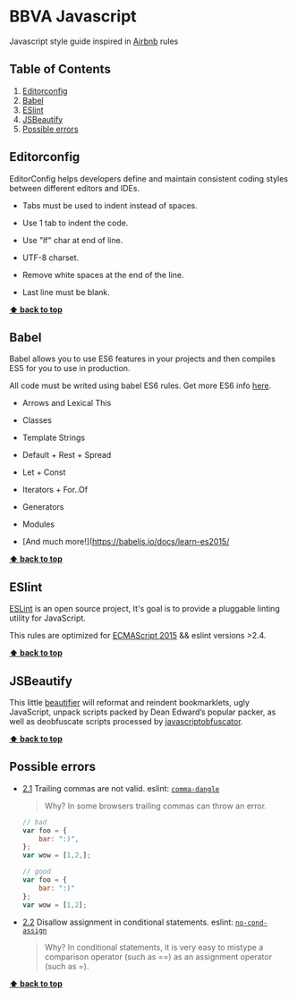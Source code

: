 # BBVA Javascript
Javascript style guide inspired in [Airbnb](https://github.com/airbnb/javascript) rules

## Table of Contents

  1. [Editorconfig](#editorconfig)
  1. [Babel](#babel)
  1. [ESlint](#eslint)
  1. [JSBeautify](#jsbeautify)
  1. [Possible errors](#possible-errors)


## Editorconfig

EditorConfig helps developers define and maintain consistent coding styles between different editors and IDEs.

- Tabs must be used to indent instead of spaces.

- Use 1 tab to indent the code.

- Use "lf" char at end of line.

- UTF-8 charset.

- Remove white spaces at the end of the line.

- Last line must be blank.

**[⬆ back to top](#table-of-contents)**

## Babel

Babel allows you to use ES6 features in your projects and then compiles ES5 for you to use in production.

All code must be writed using babel ES6 rules. Get more ES6 info [here](https://babeljs.io/docs/learn-es2015/).

- Arrows and Lexical This

- Classes

- Template Strings

- Default + Rest + Spread

- Let + Const

- Iterators + For..Of

- Generators

- Modules

- [And much more!](https://babeljs.io/docs/learn-es2015/

**[⬆ back to top](#table-of-contents)**

## ESlint

[ESLint](http://eslint.org/) is an open source project, It's goal is to provide a pluggable linting utility for JavaScript.

This rules are optimized for [ECMAScript 2015](http://www.ecma-international.org/ecma-262/6.0/) && eslint versions >2.4.

**[⬆ back to top](#table-of-contents)**

## JSBeautify

This little [beautifier](https://github.com/beautify-web/js-beautify) will reformat and reindent bookmarklets, ugly JavaScript, unpack scripts packed by Dean Edward’s popular packer, as well as deobfuscate scripts processed by [javascriptobfuscator](javascriptobfuscator.com).

**[⬆ back to top](#table-of-contents)**

## Possible errors

  <a name="possible-errors--prefer-const"></a><a name="2.1"></a>
  - [2.1](#possible-errors--prefer-const) Trailing commas are not valid. eslint: [`comma-dangle`](http://eslint.org/docs/rules/comma-dangle)

    > Why? In some browsers trailing commas can throw an error.

    ```javascript
    // bad
    var foo = {
        bar: ":)",
    };
    var wow = [1,2,];

    // good
    var foo = {
        bar: ":)"
    };
    var wow = [1,2];
    ```

  <a name="possible-errors--no-cond-assign"></a><a name="2.2"></a>
  - [2.2](#possible-errors--no-cond-assign) Disallow assignment in conditional statements. eslint: [`no-cond-assign`](http://eslint.org/docs/rules/no-cond-assign)

    > Why? In conditional statements, it is very easy to mistype a comparison
    operator (such as ==) as an assignment operator (such as =).

**[⬆ back to top](#table-of-contents)**
